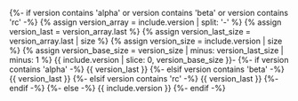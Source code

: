 {%- if version contains 'alpha' or version contains 'beta' or version contains 'rc' -%}
    {% assign version_array = include.version | split: '-' %}
    {% assign version_last = version_array.last %}
    {% assign version_last_size = version_array.last | size %}
    {% assign version_size = include.version | size %}
    {% assign version_base_size = version_size | minus: version_last_size | minus: 1 %}
    {{ include.version | slice: 0, version_base_size }}-
    {%- if version contains 'alpha' -%}
        <span class="version-alpha">{{ version_last }}</span>
    {%- elsif version contains 'beta' -%}
        <span class="version-beta">{{ version_last }}</span>
    {%- elsif version contains 'rc' -%}
        <span class="version-rc">{{ version_last }}</span>
    {%- endif -%}
{%- else -%}
    {{ include.version }}
{%- endif -%}
